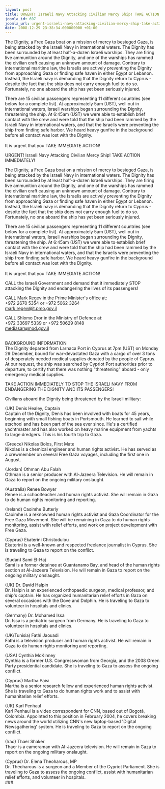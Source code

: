 ```yaml
---
layout: post
title: URGENT! Israeli Navy Attacking Civilian Mercy Ship! TAKE ACTION IMMEDIATELY!
joomla_id: 607
joomla_url: urgent-israeli-navy-attacking-civilian-mercy-ship-take-action-immediately
date: 2008-12-29 23:38:34.000000000 +01:00
---
```

<p>The Dignity, a Free Gaza boat on a mission of mercy to besieged Gaza, is being attacked by the Israeli Navy in international waters. The Dignity has been surrounded by at least half-a-dozen Israeli warships. They are firing live ammunition around the Dignity, and one of the warships has rammed the civilian craft causing an unknown amount of damage. Contrary to international maritime law, the Israelis are actively preventing the Dignity from approaching Gaza or finding safe haven in either Egypt or Lebanon. Instead, the Israeli navy is demanding that the Dignity return to Cyprus - despite the fact that the ship does not carry enough fuel to do so. Fortunately, no one aboard the ship has yet been seriously injured. </p><p>There are 15 civilian passengers representing 11 different countries (see below for a complete list). At approximately 5am (UST), well out in international waters, Israeli warships began surrounding the Dignity, threatening the ship. At 6:45am (UST) we were able to establish brief contact with the crew and were told that the ship had been rammed by the Israeli Navy in international waters, and that the Israelis were preventing the ship from finding safe harbor. We heard heavy gunfire in the background before all contact was lost with the Dignity.<br />&nbsp;<br />It is urgent that you TAKE IMMEDIATE ACTION! </p><p>URGENT! Israeli Navy Attacking Civilian Mercy Ship! TAKE ACTION IMMEDIATELY!</p><p>The Dignity, a Free Gaza boat on a mission of mercy to besieged Gaza, is being attacked by the Israeli Navy in international waters. The Dignity has been surrounded by at least half-a-dozen Israeli warships. They are firing live ammunition around the Dignity, and one of the warships has rammed the civilian craft causing an unknown amount of damage. Contrary to international maritime law, the Israelis are actively preventing the Dignity from approaching Gaza or finding safe haven in either Egypt or Lebanon. Instead, the Israeli navy is demanding that the Dignity return to Cyprus - despite the fact that the ship does not carry enough fuel to do so. Fortunately, no one aboard the ship has yet been seriously injured. </p><p>There are 15 civilian passengers representing 11 different countries (see below for a complete list). At approximately 5am (UST), well out in international waters, Israeli warships began surrounding the Dignity, threatening the ship. At 6:45am (UST) we were able to establish brief contact with the crew and were told that the ship had been rammed by the Israeli Navy in international waters, and that the Israelis were preventing the ship from finding safe harbor. We heard heavy gunfire in the background before all contact was lost with the Dignity.<br />&nbsp;<br />It is urgent that you TAKE IMMEDIATE ACTION!</p><p>CALL the Israeli Government and demand that it immediately STOP attacking the Dignity and endangering the lives of its passengers!</p><p>CALL Mark Regev in the Prime Minister's office at:<br />+972 2670 5354 or +972 5062 3264<br /><a href="mailto:mark.regev@it.pmo.gov.il">mark.regev@it.pmo.gov.il</a></p><p>CALL Shlomo Dror in the Ministry of Defence at:<br />+972 33697 5339 or +972 50629 8148<br /><a href="mailto:mediasar@mod.gov.il">mediasar@mod.gov.il</a></p><p><br />BACKGROUND INFORMATION<br />The Dignity departed from Larnaca Port in Cyprus at 7pm (UST) on Monday 29 December, bound for war-devastated Gaza with a cargo of over 3 tons of desperately needed medical supplies donated by the people of Cyprus. At our request, the ship was searched by Cypriot Port authorities prior to departure, to certify that there was nothing &quot;threatening&quot; aboard - only emergency medical supplies.</p><p>TAKE ACTION IMMEDIATELY TO STOP THE ISRAELI NAVY FROM ENDANGERING THE DIGNITY AND ITS PASSENGERS!</p><p>Civilians aboard the Dignity being threatened by the Israeli military:</p><p>(UK) Denis Healey, Captain<br />Captain of the Dignity, Denis has been involved with boats for 45 years, beginning with small fishing boats in Portsmouth. He learned to sail while atschool and has been part of the sea ever since. He's a certified yachtmaster and has also worked on heavy marine equipment from yachts to large dredgers. This is his fourth trip to Gaza.</p><p>(Greece) Nikolas Bolos, First Mate<br />Nikolas is a chemical engineer and human rights activist. He has served as a crewmember on several Free Gaza voyages, including the first one in August.</p><p>(Jordan) Othman Abu Falah<br />Othman is a senior producer with Al-Jazeera Television. He will remain in Gaza to report on the ongoing military onslaught.</p><p>(Australia) Renee Bowyer<br />Renee is a schoolteacher and human rights activist. She will remain in Gaza to do human rights monitoring and reporting.</p><p>(Ireland) Caoimhe Butterly<br />Caoimhe is a reknowned human rights activist and Gaza Coordinator for the Free Gaza Movement. She will be remaining in Gaza to do human rights monitoring, assist with relief efforts, and work on project development with Free Gaza.</p><p>(Cyprus) Ekaterini Christodulou<br />Ekaterini is a well-known and respected freelance journalist in Cyprus. She is traveling to Gaza to report on the conflict.</p><p>(Sudan) Sami El-Haj<br />Sami is a former detainee at Guantanamo Bay, and head of the human rights section at Al-Jazeera Television. He will remain in Gaza to report on the ongoing military onslaught.</p><p>(UK) Dr. David Halpin<br />Dr. Halpin is an experienced orthopaedic surgeon, medical professor, and ship's captain. He has organized humanitarian relief efforts in Gaza on several occasions with the Dove and Dolphin. He is traveling to Gaza to volunteer in hospitals and clinics.</p><p>(Germany) Dr. Mohamed Issa<br />Dr. Issa is a pediatric surgeon from Germany. He is traveling to Gaza to volunteer in hospitals and clinics.</p><p>(UK/Tunisia) Fathi Jaouadi<br />Fathi is a television producer and human rights activist. He will remain in Gaza to do human rights monitoring and reporting.</p><p>(USA) Cynthia McKinney<br />Cynthia is a former U.S. Congresswoman from Georgia, and the 2008 Green Party presidential candidate. She is traveling to Gaza to assess the ongoing conflict. </p><p>(Cyprus) Martha Paisi<br />Martha is a senior research fellow and experienced human rights activist. She is traveling to Gaza to do human rights work and to assist with humanitarian relief efforts. </p><p>(UK) Karl Penhaul<br />Karl Penhaul is a video correspondent for CNN, based out of Bogotá, Colombia. Appointed to this position in February 2004, he covers breaking news around the world utilizing CNN's new laptop-based 'Digital Newsgathering' system. He is traveling to Gaza to report on the ongoing conflict.</p><p>(Iraq) Thaer Shaker<br />Thaer is a cameraman with Al-Jazeera television. He will remain in Gaza to report on the ongoing military onslaught.</p><p>(Cyprus) Dr. Elena Theoharous, MP<br />Dr. Theoharous is a surgeon and a Member of the Cypriot Parliament. She is traveling to Gaza to assess the ongoing conflict, assist with humanitarian relief efforts, and volunteer in hospitals. <br />### </p><p>&nbsp;</p><p><a href=""></a></p>
